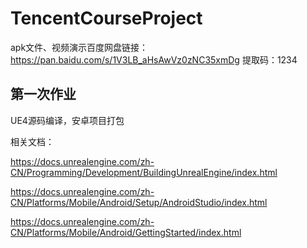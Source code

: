 # TencentCourseProject

apk文件、视频演示百度网盘链接：
https://pan.baidu.com/s/1V3LB_aHsAwVz0zNC35xmDg 
提取码：1234 



## 第一次作业

UE4源码编译，安卓项目打包

相关文档：

https://docs.unrealengine.com/zh-CN/Programming/Development/BuildingUnrealEngine/index.html

https://docs.unrealengine.com/zh-CN/Platforms/Mobile/Android/Setup/AndroidStudio/index.html

https://docs.unrealengine.com/zh-CN/Platforms/Mobile/Android/GettingStarted/index.html